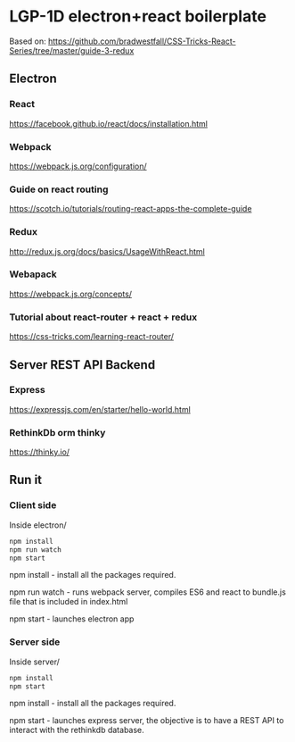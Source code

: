 # LGP-1D electron+react boilerplate

Based on: https://github.com/bradwestfall/CSS-Tricks-React-Series/tree/master/guide-3-redux
## Electron
### React
https://facebook.github.io/react/docs/installation.html
### Webpack
https://webpack.js.org/configuration/
### Guide on react routing
https://scotch.io/tutorials/routing-react-apps-the-complete-guide
### Redux
http://redux.js.org/docs/basics/UsageWithReact.html
### Webapack
https://webpack.js.org/concepts/

### Tutorial about react-router + react + redux
https://css-tricks.com/learning-react-router/

## Server REST API Backend
### Express
https://expressjs.com/en/starter/hello-world.html
### RethinkDb orm thinky
https://thinky.io/

## Run it

### Client side

Inside electron/
```bash
npm install
npm run watch
npm start
```
npm install - install all the packages required.

npm run watch - runs webpack server, compiles ES6 and react to bundle.js file that is included in index.html

npm start - launches electron app

### Server side

Inside server/
```bash
npm install
npm start
```
npm install - install all the packages required.

npm start - launches express server, the objective is to have a REST API to interact with the rethinkdb database.
